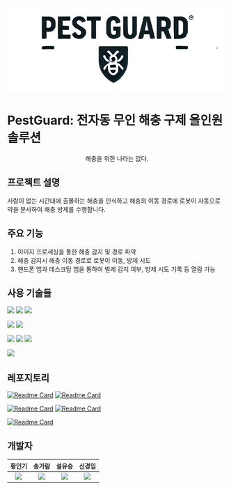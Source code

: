 <div align="center">
  <img src="./img/main.png">
</div>

# PestGuard: 전자동 무인 해충 구제 올인원 솔루션

<div align="center">
  <p>해충을 위한 나라는 없다.</p>
</div>

## 프로젝트 설명

사람이 없는 시간대에 출몰하는 해충을 인식하고 해충의 이동 경로에 로봇이 자동으로 약을 분사하여 해충 방제를 수행합니다.

## 주요 기능

1. 이미지 프로세싱을 통한 해충 감지 및 경로 파악
2. 해충 감지시 해충 이동 경로로 로봇이 이동, 방제 시도
3. 핸드폰 앱과 데스크탑 앱을 통하여 벌레 감지 여부, 방제 시도 기록 등 열람 가능

## 사용 기술들

<img src="https://img.shields.io/badge/c++-00599C?style=for-the-badge&logo=c%2B%2B&logoColor=white"> <img src="https://img.shields.io/badge/c-A8B9CC?style=for-the-badge&logo=c&logoColor=white"> <img src="https://img.shields.io/badge/cmake-064F8C?style=for-the-badge&logo=cmake&logoColor=white">

<img src="https://img.shields.io/badge/ROS-22314E?style=for-the-badge&logo=ros&logoColor=white"> <img src="https://img.shields.io/badge/opencv-5C3EE8?style=for-the-badge&logo=opencv&logoColor=white">

<img src="https://img.shields.io/badge/docker-2496ED?style=for-the-badge&logo=docker&logoColor=white"> <img src="https://img.shields.io/badge/ubuntu-E95420?style=for-the-badge&logo=ubuntu&logoColor=white"> <img src="https://img.shields.io/badge/Android Studio-3DDC84?style=for-the-badge&logo=androidstudio&logoColor=white">

<img src="https://img.shields.io/badge/git-F05032?style=for-the-badge&logo=git&logoColor=white">

## 레포지토리

[![Readme Card](https://github-readme-stats.vercel.app/api/pin/?username=Azruine&repo=cpp_camera_project&show_owner=false)](https://github.com/Azruine/cpp_camera_project) [![Readme Card](https://github-readme-stats.vercel.app/api/pin/?username=Azruine&repo=iot_server&show_owner=false)](https://github.com/Azruine/iot_server)

[![Readme Card](https://github-readme-stats.vercel.app/api/pin/?username=Azruine&repo=ros_docker&show_owner=false)](https://github.com/Azruine/ros_docker) [![Readme Card](https://github-readme-stats.vercel.app/api/pin/?username=GaramSong-95&repo=TcpTelnet&show_owner=false)](https://github.com/GaramSong-95/TcpTelnet)

[![Readme Card](https://github-readme-stats.vercel.app/api/pin/?username=GaramSong-95&repo=AiotClient_tab5&show_owner=false)](https://github.com/GaramSong-95/AiotClient_tab5)

## 개발자
<div align="center">

|황인기|송가람|설유승|신경임|
|:------:|:------:|:------:|:------:|
| <a href="https://github.com/Azruine"><img width="150px" style="max-width: 100%;" src="https://github.com/Azruine.png"></a> | <a href="https://github.com/GaramSong-95"><img width="150px" style="max-width: 100%;" src="https://github.com/GaramSong-95.png"></a> | <a href="https://github.com/honeybeefe"><img width="150px" style="max-width: 100%;" src="https://github.com/honeybeefe.png"></a> | <a href="https://github.com/tlsruddla"><img width="150px" style="max-width: 100%;" src="https://github.com/tlsruddla.png"></a> |

</div>
